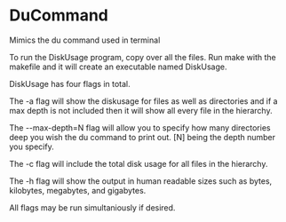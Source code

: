 # DuCommand
Mimics the du command used in terminal

To run the DiskUsage program, copy over all the files. 
Run make with the makefile and it will create an executable named DiskUsage.

DiskUsage has four flags in total.

The -a flag will show the diskusage for files as well as directories and if a max depth is not included then it will show all every file in the hierarchy.

The --max-depth=N flag will allow you to specify how many directories deep you wish the du command to print out. [N] being the depth number you specify.

The -c flag will include the total disk usage for all files in the hierarchy.

The -h flag will show the output in human readable sizes such as bytes, kilobytes, megabytes, and gigabytes.

All flags may be run simultaniously if desired. 
